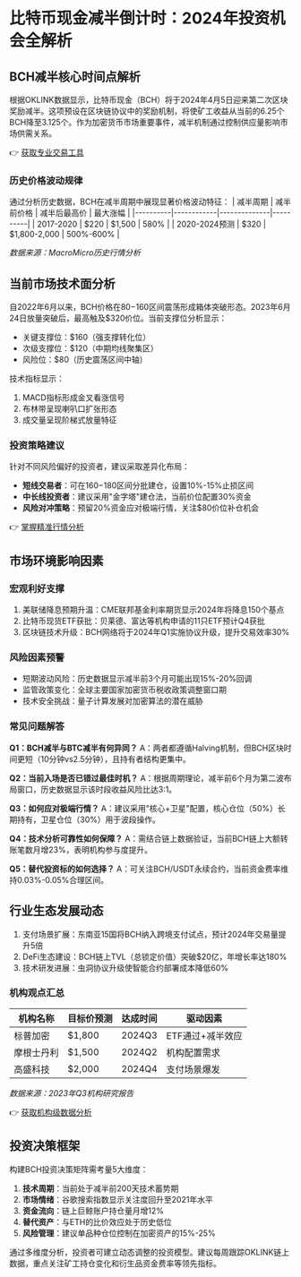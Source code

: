 # 比特币现金减半倒计时：2024年投资机会全解析

## BCH减半核心时间点解析
根据OKLINK数据显示，比特币现金（BCH）将于2024年4月5日迎来第二次区块奖励减半。这项预设在区块链协议中的奖励机制，将使矿工收益从当前的6.25个BCH降至3.125个。作为加密货币市场重要事件，减半机制通过控制供应量影响市场供需关系。

👉 [获取专业交易工具](https://bit.ly/okx_welcome)

### 历史价格波动规律
通过分析历史数据，BCH在减半周期中展现显著价格波动特征：
| 减半周期 | 减半前价格 | 减半后最高价 | 最大涨幅 |
|----------|------------|--------------|----------|
| 2017-2020 | $220       | $1,500       | 580%     |
| 2020-2024预测 | $320      | $1,800-2,000 | 500%-600% |

*数据来源：MacroMicro历史行情分析*

## 当前市场技术面分析
自2022年6月以来，BCH价格在$80-$160区间震荡形成箱体突破形态。2023年6月24日放量突破后，最高触及$320价位。当前支撑位分析显示：
- 关键支撑位：$160（强支撑转化位）
- 次级支撑位：$120（中期均线聚集区）
- 风险位：$80（历史震荡区间中轴）

技术指标显示：
1. MACD指标形成金叉看涨信号
2. 布林带呈现喇叭口扩张形态
3. 成交量呈现阶梯式放量特征

### 投资策略建议
针对不同风险偏好的投资者，建议采取差异化布局：
- **短线交易者**：可在$160-$180区间分批建仓，设置10%-15%止损区间
- **中长线投资者**：建议采用"金字塔"建仓法，当前价位配置30%资金
- **风险对冲策略**：预留20%资金应对极端行情，关注$80价位补仓机会

👉 [掌握精准行情分析](https://bit.ly/okx_welcome)

## 市场环境影响因素
### 宏观利好支撑
1. 美联储降息预期升温：CME联邦基金利率期货显示2024年将降息150个基点
2. 比特币现货ETF获批：贝莱德、富达等机构申请的11只ETF预计Q4获批
3. 区块链技术升级：BCH网络将于2024年Q1实施协议升级，提升交易效率30%

### 风险因素预警
- 短期波动风险：历史数据显示减半前3个月可能出现15%-20%回调
- 监管政策变化：全球主要国家加密货币税收政策调整窗口期
- 技术安全挑战：量子计算发展对加密算法的潜在威胁

### 常见问题解答
**Q1：BCH减半与BTC减半有何异同？**
A：两者都遵循Halving机制，但BCH区块时间更短（10分钟vs2.5分钟），且持有者结构更集中。

**Q2：当前入场是否已错过最佳时机？**
A：根据周期理论，减半前6个月为第二波布局窗口，历史数据显示该时段收益风险比达3:1。

**Q3：如何应对极端行情？**
A：建议采用"核心+卫星"配置，核心仓位（50%）长期持有，卫星仓位（30%）用于波段操作。

**Q4：技术分析可靠性如何保障？**
A：需结合链上数据验证，当前BCH链上大额转账笔数月增23%，表明机构参与度提升。

**Q5：替代投资标的如何选择？**
A：可关注BCH/USDT永续合约，当前资金费率维持0.03%-0.05%合理区间。

## 行业生态发展动态
1. 支付场景扩展：东南亚15国将BCH纳入跨境支付试点，预计2024年交易量提升5倍
2. DeFi生态建设：BCH链上TVL（总锁定价值）突破$20亿，年增长率达180%
3. 技术研发进展：虫洞协议升级使智能合约部署成本降低60%

### 机构观点汇总
| 机构名称 | 目标价预测 | 达成时间 | 驱动因素 |
|----------|------------|----------|----------|
| 标普加密 | $1,800     | 2024Q3   | ETF通过+减半效应 |
| 摩根士丹利 | $1,500    | 2024Q2   | 机构配置需求 |
| 高盛科技 | $2,000     | 2024Q4   | 支付场景爆发 |

*数据来源：2023年Q3机构研究报告*

👉 [获取机构级数据分析](https://bit.ly/okx_welcome)

## 投资决策框架
构建BCH投资决策矩阵需考量5大维度：
1. **技术周期**：当前处于减半前200天技术蓄势期
2. **市场情绪**：谷歌搜索指数显示关注度回升至2021年水平
3. **资金流向**：链上巨鲸账户持仓量月增12%
4. **替代资产**：与ETH的比价效应处于历史低位
5. **风险管理**：建议单品种仓位控制在加密资产的15%-25%

通过多维度分析，投资者可建立动态调整的投资模型。建议每周跟踪OKLINK链上数据，重点关注矿工持仓变化和衍生品资金费率等领先指标。